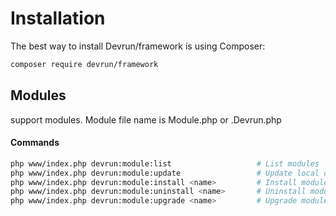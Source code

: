 # Installation

The best way to install Devrun/framework is using Composer:

```sh
composer require devrun/framework
```

## Modules

support modules. Module file name is Module.php or .Devrun.php

#### Commands

```sh
php www/index.php devrun:module:list                   # List modules
php www/index.php devrun:module:update                 # Update local database of modules
php www/index.php devrun:module:install <name>         # Install module
php www/index.php devrun:module:uninstall <name>       # Uninstall module
php www/index.php devrun:module:upgrade <name>         # Upgrade module
```
